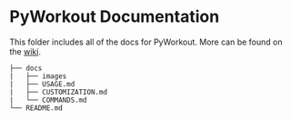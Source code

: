 # PyWorkout Documentation

This folder includes all of the docs for PyWorkout. More can be found on the [wiki](https://github.com/willtheorangeguy/PyWorkout/wiki). 

```
├── docs
|   ├── images
|   ├── USAGE.md
|   ├── CUSTOMIZATION.md
|   └── COMMANDS.md
└── README.md
```
